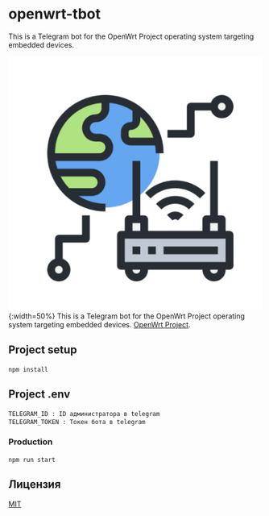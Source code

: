 # openwrt-tbot

This is a Telegram bot for the OpenWrt Project operating system targeting embedded devices.

![OpenWrt Telegram Bot Logo](logo.png){:width=50%} This is a Telegram bot for the OpenWrt Project operating system targeting embedded devices. [OpenWrt Project](https://openwrt.org/).

## Project setup

```
npm install
```

## Project .env

```
TELEGRAM_ID : ID администратора в telegram
TELEGRAM_TOKEN : Токен бота в telegram
```

### Production

```
npm run start
```

## Лицензия

[MIT](LICENSE)
